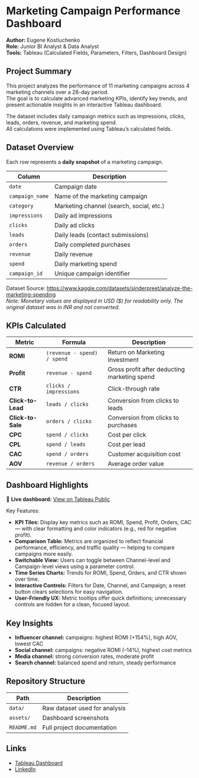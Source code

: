 # Marketing Campaign Performance Dashboard

**Author:** Eugene Kostiuchenko  
**Role:** Junior BI Analyst & Data Analyst  
**Tools:** Tableau (Calculated Fields, Parameters, Filters, Dashboard Design)  

## Project Summary

This project analyzes the performance of 11 marketing campaigns across 4 marketing channels over a 28-day period.  
The goal is to calculate advanced marketing KPIs, identify key trends, and present actionable insights in an interactive Tableau dashboard.

The dataset includes daily campaign metrics such as impressions, clicks, leads, orders, revenue, and marketing spend.  
All calculations were implemented using Tableau’s calculated fields.

## Dataset Overview

Each row represents a **daily snapshot** of a marketing campaign.

| Column         | Description                            |
|----------------|----------------------------------------|
| `date`         | Campaign date                          |
| `campaign_name`| Name of the marketing campaign          |
| `category`     | Marketing channel (search, social, etc.)|
| `impressions`  | Daily ad impressions                   |
| `clicks`       | Daily ad clicks                        |
| `leads`        | Daily leads (contact submissions)      |
| `orders`       | Daily completed purchases              |
| `revenue`      | Daily revenue                          |
| `spend`        | Daily marketing spend                  |
| `campaign_id`  | Unique campaign identifier             |

Dataset Source: https://www.kaggle.com/datasets/sinderpreet/analyze-the-marketing-spending  
*Note: Monetary values are displayed in USD ($) for readability only. The original dataset was in INR and not converted.*

## KPIs Calculated

| Metric            | Formula                             | Description                                      |
|-------------------|--------------------------------------|--------------------------------------------------|
| **ROMI**          | `(revenue - spend) / spend`          | Return on Marketing Investment                   |
| **Profit**        | `revenue - spend`                    | Gross profit after deducting marketing spend     |
| **CTR**           | `clicks / impressions`               | Click-through rate                               |
| **Click-to-Lead** | `leads / clicks`                     | Conversion from clicks to leads                  |
| **Click-to-Sale** | `orders / clicks`                    | Conversion from clicks to purchases              |
| **CPC**           | `spend / clicks`                     | Cost per click                                   |
| **CPL**           | `spend / leads`                      | Cost per lead                                    |
| **CAC**           | `spend / orders`                     | Customer acquisition cost                        |
| **AOV**           | `revenue / orders`                   | Average order value                              |

## Dashboard Highlights

📍 **Live dashboard:** [View on Tableau Public](https://public.tableau.com/app/profile/eugkoos/viz/MarketingPerformance_17511974263820/Dashboard)

Key Features:
- **KPI Tiles:** Display key metrics such as ROMI, Spend, Profit, Orders, CAC — with clear formatting and color indicators (e.g., red for negative profit).
- **Comparison Table:** Metrics are organized to reflect financial performance, efficiency, and traffic quality — helping to compare campaigns more easily.
- **Switchable View:** Users can toggle between Channel-level and Campaign-level views using a parameter control.
- **Time Series Charts:** Trends for ROMI, Spend, Orders, and CTR shown over time.
- **Interactive Controls:** Filters for Date, Channel, and Campaign; a reset button clears selections for easy navigation.
- **User-Friendly UX:** Metric tooltips offer quick definitions; unnecessary controls are hidden for a clean, focused layout.

## Key Insights

- **Influencer channel:** campaigns: highest ROMI (+154%), high AOV, lowest CAC  
- **Social channel:** campaigns: negative ROMI (–14%), highest cost metrics  
- **Media channel:** strong conversion rates, moderate profit  
- **Search channel:** balanced spend and return, steady performance  

## Repository Structure

| Path              | Description                          |
|-------------------|--------------------------------------|
| `data/`           | Raw dataset used for analysis        |
| `assets/`         | Dashboard screenshots                |
| `README.md`       | Full project documentation           |

## Links

- [Tableau Dashboard](https://public.tableau.com/app/profile/eugkoos/viz/MarketingPerformance_17511974263820/Dashboard)  
- [LinkedIn](https://www.linkedin.com/in/eugenekos/)  
